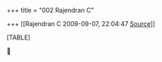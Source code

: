 +++
title = "002 Rajendran C"

+++
[[Rajendran C	2009-09-07, 22:04:47 [Source](https://groups.google.com/g/bvparishat/c/XPU2nF4QEoU)]]



[TABLE]



